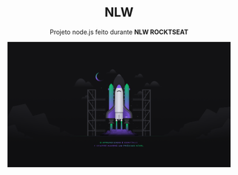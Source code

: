 <h1 align="center">NLW</h1>
<p align="center">Projeto node.js feito durante <strong>NLW ROCKTSEAT</strong></p>

<img src="./assets/nlw.png">

